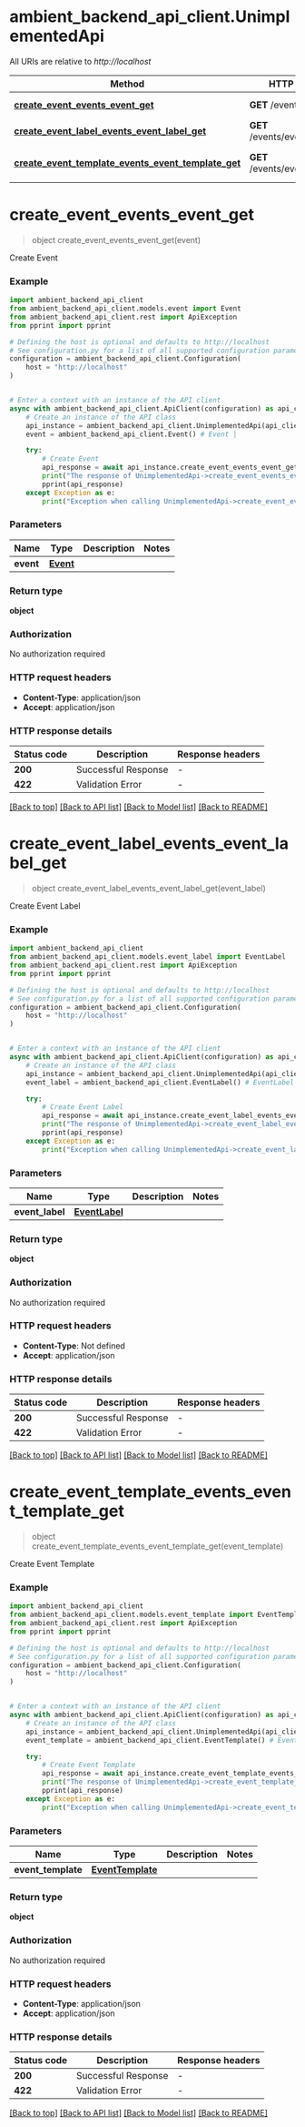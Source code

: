 # ambient_backend_api_client.UnimplementedApi

All URIs are relative to *http://localhost*

Method | HTTP request | Description
------------- | ------------- | -------------
[**create_event_events_event_get**](UnimplementedApi.md#create_event_events_event_get) | **GET** /events/event | Create Event
[**create_event_label_events_event_label_get**](UnimplementedApi.md#create_event_label_events_event_label_get) | **GET** /events/event_label | Create Event Label
[**create_event_template_events_event_template_get**](UnimplementedApi.md#create_event_template_events_event_template_get) | **GET** /events/event_template | Create Event Template


# **create_event_events_event_get**
> object create_event_events_event_get(event)

Create Event

### Example


```python
import ambient_backend_api_client
from ambient_backend_api_client.models.event import Event
from ambient_backend_api_client.rest import ApiException
from pprint import pprint

# Defining the host is optional and defaults to http://localhost
# See configuration.py for a list of all supported configuration parameters.
configuration = ambient_backend_api_client.Configuration(
    host = "http://localhost"
)


# Enter a context with an instance of the API client
async with ambient_backend_api_client.ApiClient(configuration) as api_client:
    # Create an instance of the API class
    api_instance = ambient_backend_api_client.UnimplementedApi(api_client)
    event = ambient_backend_api_client.Event() # Event | 

    try:
        # Create Event
        api_response = await api_instance.create_event_events_event_get(event)
        print("The response of UnimplementedApi->create_event_events_event_get:\n")
        pprint(api_response)
    except Exception as e:
        print("Exception when calling UnimplementedApi->create_event_events_event_get: %s\n" % e)
```



### Parameters


Name | Type | Description  | Notes
------------- | ------------- | ------------- | -------------
 **event** | [**Event**](Event.md)|  | 

### Return type

**object**

### Authorization

No authorization required

### HTTP request headers

 - **Content-Type**: application/json
 - **Accept**: application/json

### HTTP response details

| Status code | Description | Response headers |
|-------------|-------------|------------------|
**200** | Successful Response |  -  |
**422** | Validation Error |  -  |

[[Back to top]](#) [[Back to API list]](../README.md#documentation-for-api-endpoints) [[Back to Model list]](../README.md#documentation-for-models) [[Back to README]](../README.md)

# **create_event_label_events_event_label_get**
> object create_event_label_events_event_label_get(event_label)

Create Event Label

### Example


```python
import ambient_backend_api_client
from ambient_backend_api_client.models.event_label import EventLabel
from ambient_backend_api_client.rest import ApiException
from pprint import pprint

# Defining the host is optional and defaults to http://localhost
# See configuration.py for a list of all supported configuration parameters.
configuration = ambient_backend_api_client.Configuration(
    host = "http://localhost"
)


# Enter a context with an instance of the API client
async with ambient_backend_api_client.ApiClient(configuration) as api_client:
    # Create an instance of the API class
    api_instance = ambient_backend_api_client.UnimplementedApi(api_client)
    event_label = ambient_backend_api_client.EventLabel() # EventLabel | 

    try:
        # Create Event Label
        api_response = await api_instance.create_event_label_events_event_label_get(event_label)
        print("The response of UnimplementedApi->create_event_label_events_event_label_get:\n")
        pprint(api_response)
    except Exception as e:
        print("Exception when calling UnimplementedApi->create_event_label_events_event_label_get: %s\n" % e)
```



### Parameters


Name | Type | Description  | Notes
------------- | ------------- | ------------- | -------------
 **event_label** | [**EventLabel**](.md)|  | 

### Return type

**object**

### Authorization

No authorization required

### HTTP request headers

 - **Content-Type**: Not defined
 - **Accept**: application/json

### HTTP response details

| Status code | Description | Response headers |
|-------------|-------------|------------------|
**200** | Successful Response |  -  |
**422** | Validation Error |  -  |

[[Back to top]](#) [[Back to API list]](../README.md#documentation-for-api-endpoints) [[Back to Model list]](../README.md#documentation-for-models) [[Back to README]](../README.md)

# **create_event_template_events_event_template_get**
> object create_event_template_events_event_template_get(event_template)

Create Event Template

### Example


```python
import ambient_backend_api_client
from ambient_backend_api_client.models.event_template import EventTemplate
from ambient_backend_api_client.rest import ApiException
from pprint import pprint

# Defining the host is optional and defaults to http://localhost
# See configuration.py for a list of all supported configuration parameters.
configuration = ambient_backend_api_client.Configuration(
    host = "http://localhost"
)


# Enter a context with an instance of the API client
async with ambient_backend_api_client.ApiClient(configuration) as api_client:
    # Create an instance of the API class
    api_instance = ambient_backend_api_client.UnimplementedApi(api_client)
    event_template = ambient_backend_api_client.EventTemplate() # EventTemplate | 

    try:
        # Create Event Template
        api_response = await api_instance.create_event_template_events_event_template_get(event_template)
        print("The response of UnimplementedApi->create_event_template_events_event_template_get:\n")
        pprint(api_response)
    except Exception as e:
        print("Exception when calling UnimplementedApi->create_event_template_events_event_template_get: %s\n" % e)
```



### Parameters


Name | Type | Description  | Notes
------------- | ------------- | ------------- | -------------
 **event_template** | [**EventTemplate**](EventTemplate.md)|  | 

### Return type

**object**

### Authorization

No authorization required

### HTTP request headers

 - **Content-Type**: application/json
 - **Accept**: application/json

### HTTP response details

| Status code | Description | Response headers |
|-------------|-------------|------------------|
**200** | Successful Response |  -  |
**422** | Validation Error |  -  |

[[Back to top]](#) [[Back to API list]](../README.md#documentation-for-api-endpoints) [[Back to Model list]](../README.md#documentation-for-models) [[Back to README]](../README.md)

